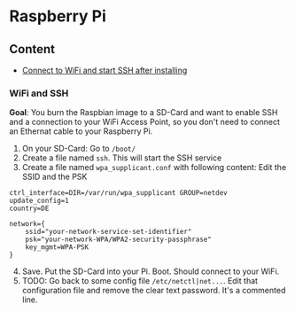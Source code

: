 # Raspberry Pi

## Content

- [Connect to WiFi and start SSH after installing](#wifi-and-ssh)

### WiFi and SSH

**Goal**: You burn the Raspbian image to a SD-Card and want to enable SSH and a 
connection to your WiFi Access Point, so you don't need to connect an
Ethernat cable to your Raspberry Pi.

1. On your SD-Card: Go to `/boot/`
2. Create a file named `ssh`. This will start the SSH service
3. Create a file named `wpa_supplicant.conf` with following content:
  Edit the SSID and the PSK

```
ctrl_interface=DIR=/var/run/wpa_supplicant GROUP=netdev
update_config=1
country=DE

network={
    ssid="your-network-service-set-identifier"
    psk="your-network-WPA/WPA2-security-passphrase"
    key_mgmt=WPA-PSK
}
```

4. Save. Put the SD-Card into your Pi. Boot. Should connect to your WiFi.
5. TODO: Go back to some config file `/etc/netctl|net...`. Edit that configuration
  file and remove the clear text password. It's a commented line.
